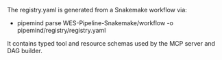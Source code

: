The registry.yaml is generated from a Snakemake workflow via:

- pipemind parse WES-Pipeline-Snakemake/workflow -o pipemind/registry/registry.yaml

It contains typed tool and resource schemas used by the MCP server and DAG builder.